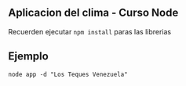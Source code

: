 ## Aplicacion del clima - Curso Node

Recuerden ejecutar ```npm install``` paras las librerias

## Ejemplo
```
node app -d "Los Teques Venezuela"
```